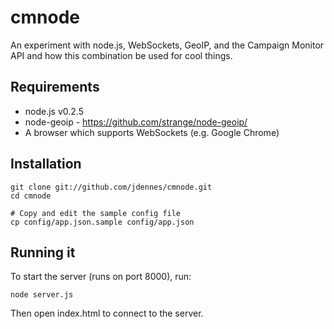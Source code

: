 cmnode
======

An experiment with node.js, WebSockets, GeoIP, and the Campaign Monitor API and how this combination be used for cool things.

Requirements
------------

 * node.js v0.2.5
 * node-geoip - https://github.com/strange/node-geoip/
 * A browser which supports WebSockets (e.g. Google Chrome)

Installation
--------------

    git clone git://github.com/jdennes/cmnode.git
    cd cmnode

    # Copy and edit the sample config file
    cp config/app.json.sample config/app.json

Running it
----------

To start the server (runs on port 8000), run:

    node server.js

Then open index.html to connect to the server.
